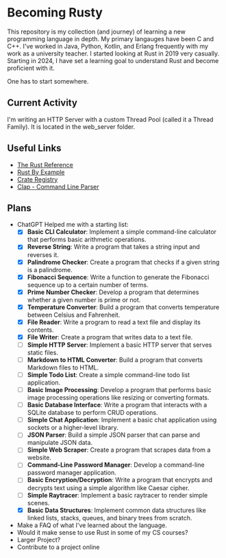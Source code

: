 # Becoming Rusty

This repository is my collection (and journey) of learning a new programming language in depth.  My primary langauges
have been C and C++.  I've worked in Java, Python, Kotlin, and Erlang frequently with my work as a university teacher.
I started looking at Rust in 2019 very casually.  Starting in 2024, I have set a learning goal to understand Rust
and become proficient with it.

One has to start somewhere.

## Current Activity

I'm writing an HTTP Server with a custom Thread Pool (called it a Thread Family).  It is located in the web_server folder.

## Useful Links

* [The Rust Reference](https://doc.rust-lang.org/stable/reference/)
* [Rust By Example](https://doc.rust-lang.org/stable/rust-by-example/)
* [Crate Registry](https://crates.io/)
* [Clap - Command Line Parser](https://docs.rs/clap/latest/clap/)

## Plans

* ChatGPT Helped me with a starting list:
	- [x] **Basic CLI Calculator**: Implement a simple command-line calculator that performs basic arithmetic operations.
	- [x] **Reverse String**: Write a program that takes a string input and reverses it.
	- [x] **Palindrome Checker**: Create a program that checks if a given string is a palindrome.
	- [x] **Fibonacci Sequence**: Write a function to generate the Fibonacci sequence up to a certain number of terms.
	- [x] **Prime Number Checker**: Develop a program that determines whether a given number is prime or not.
	- [x] **Temperature Converter**: Build a program that converts temperature between Celsius and Fahrenheit.
	- [x] **File Reader**: Write a program to read a text file and display its contents.
	- [x] **File Writer**: Create a program that writes data to a text file.
	- [ ] **Simple HTTP Server**: Implement a basic HTTP server that serves static files.
	- [ ] **Markdown to HTML Converter**: Build a program that converts Markdown files to HTML.
	- [ ] **Simple Todo List**: Create a simple command-line todo list application.
	- [ ] **Basic Image Processing**: Develop a program that performs basic image processing operations like resizing or converting formats.
	- [ ] **Basic Database Interface**: Write a program that interacts with a SQLite database to perform CRUD operations.
	- [ ] **Simple Chat Application**: Implement a basic chat application using sockets or a higher-level library.
	- [ ] **JSON Parser**: Build a simple JSON parser that can parse and manipulate JSON data.
	- [ ] **Simple Web Scraper**: Create a program that scrapes data from a website.
	- [ ] **Command-Line Password Manager**: Develop a command-line password manager application.
	- [ ] **Basic Encryption/Decryption**: Write a program that encrypts and decrypts text using a simple algorithm like Caesar cipher.
	- [ ] **Simple Raytracer**: Implement a basic raytracer to render simple scenes.
	- [x] **Basic Data Structures**: Implement common data structures like linked lists, stacks, queues, and binary trees from scratch.	
* Make a FAQ of what I've learned about the language.
* Would it make sense to use Rust in some of my CS courses?
* Larger Project?
* Contribute to a project online